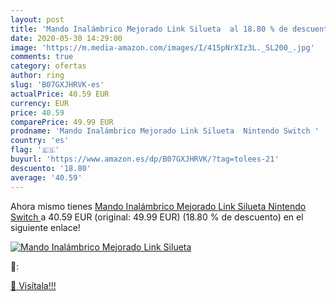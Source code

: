 ```yaml
---
layout: post
title: 'Mando Inalámbrico Mejorado Link Silueta  al 18.80 % de descuento'
date: 2020-05-30 14:29:00
image: 'https://m.media-amazon.com/images/I/415pNrXIz3L._SL200_.jpg'
comments: true
category: ofertas
author: ring
slug: 'B07GXJHRVK-es'
actualPrice: 40.59 EUR
currency: EUR
price: 40.59
comparePrice: 49.99 EUR
prodname: 'Mando Inalámbrico Mejorado Link Silueta  Nintendo Switch '
country: 'es'
flag: '🇪🇸'
buyurl: 'https://www.amazon.es/dp/B07GXJHRVK/?tag=tolees-21'
descuento: '18.80'
average: '40.59'
---
```


Ahora mismo tienes [Mando Inalámbrico Mejorado Link Silueta  Nintendo Switch ](https://www.amazon.es/dp/B07GXJHRVK/?tag=tolees-21) a 40.59 EUR (original: 49.99 EUR) (18.80 %  de descuento) en el siguiente enlace!

[![Mando Inalámbrico Mejorado Link Silueta ](https://m.media-amazon.com/images/I/415pNrXIz3L._SL200_.jpg)](https://www.amazon.es/dp/B07GXJHRVK/?tag=tolees-21)

🔎:


[🛒 Visítala!!!](https://www.amazon.es/dp/B07GXJHRVK/?tag=tolees-21)
